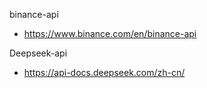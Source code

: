 binance-api
- https://www.binance.com/en/binance-api

Deepseek-api
- https://api-docs.deepseek.com/zh-cn/


